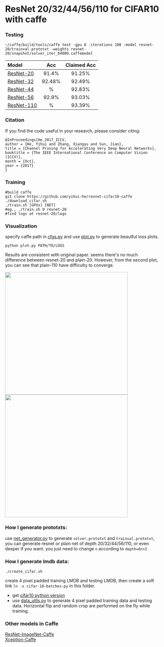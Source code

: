# ResNet 20/32/44/56/110 for CIFAR10 with caffe 
### Testing
```Shell
~/caffe/build/tools/caffe test -gpu 0 -iterations 100 -model resnet-20/trainval.prototxt -weights resnet-20/snapshot/solver_iter_64000.caffemodel 
```

| Model                                                                                                    |  Acc | Claimed Acc|
|:---------------------------------------------------------------------------------------------------------|:-----------:|:-------------:|
| [ResNet-20](https://github.com/yihui-he/resnet-cifar10-caffe/releases/download/1.0/resnet20_iter_64000.caffemodel) | 91.4%       | 91.25%         |
|  [ResNet-32](https://github.com/yihui-he/resnet-cifar10-caffe/releases/download/1.0/resnet32_iter_64000.caffemodel)  | 92.48%       | 92.49%         |
|  [ResNet-44]()  | %       | 92.83%         |
| [ResNet-56](https://github.com/yihui-he/resnet-cifar10-caffe/releases/download/1.0/resnet56_iter_64000.caffemodel)  | 92.9%       | 93.03%         |
|  [ResNet-110]()  | %       | 93.39%         |

### Citation
If you find the code useful in your research, please consider citing:

    @InProceedings{He_2017_ICCV,
    author = {He, Yihui and Zhang, Xiangyu and Sun, Jian},
    title = {Channel Pruning for Accelerating Very Deep Neural Networks},
    booktitle = {The IEEE International Conference on Computer Vision (ICCV)},
    month = {Oct},
    year = {2017}
    }

### Training
```Shell
#build caffe
git clone https://github.com/yihui-he/resnet-cifar10-caffe
./download_cifar.sh
./train.sh [GPUs] [NET]
#eg., ./train.sh 0 resnet-20
#find logs at resnet-20/logs
```
### Visualization
specify caffe path in [cfgs.py](cfgs.py) and use [plot.py]() to generate beautful loss plots.
```Shell
python plot.py PATH/TO/LOGS
```
Results are consistent with original paper. seems there's no much difference between resnet-20 and plain-20. However, from the second plot, you can see that plain-110 have difficulty to converge.

<p float="left">
  <img src="https://raw.githubusercontent.com/yihui-he/resnet-cifar10-caffe/master/plots/resnet-20__2016-08-14_00-25-56plain_orth20__2016-08-14_15-34-29.png" width="400" />
  <img src="https://raw.githubusercontent.com/yihui-he/resnet-cifar10-caffe/master/plots/resnet-110__2016-08-15_10-12-25plain110__2016-08-15_10-11-55.png" width="400" /> 
</p>

### How I generate prototxts:
use [net_generator.py](net_generator.py) to generate `solver.prototxt` and `trainval.prototxt`, you can generate resnet or plain net of depth 20/32/44/56/110, or even deeper if you want. you just need to change `n` according to `depth=6n+2`  

### How I generate lmdb data:
```Shell
./create_cifar.sh
```

create 4 pixel padded training LMDB and testing LMDB, then create a soft link `ln -s cifar-10-batches-py` in this folder.
- get [cifar10 python version](https://www.cs.toronto.edu/~kriz/cifar.html)
- use [data_utils.py](data_utils.py) to generate 4 pixel padded training data and testing data. Horizontal flip and random crop are performed on the fly while training.

### Other models in Caffe
[ResNet-ImageNet-Caffe](https://github.com/yihui-he/resnet-imagenet-caffe)  
[Xception-Caffe](https://github.com/yihui-he/Xception-caffe)  

